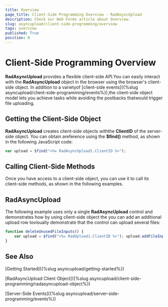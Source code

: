 ```yaml
---
title: Overview
page_title: Client-Side Programming Overview - RadAsyncUpload
description: Check our Web Forms article about Overview.
slug: asyncupload/client-side-programming/overview
tags: overview
published: True
position: 0
---
```


# Client-Side Programming Overview



**RadAsyncUpload** provides a flexible client-side API.You can easily interact with the **RadAsyncUpload** object in the browser using the browser's client-side object. In addition to a varietyof [client-side events]({%slug asyncupload/client-side-programming/events%}),the client-side object model lets you achieve tasks while avoiding the postbacks thatwould trigger file uploading.

## Getting the Client-Side Object

**RadAsyncUpload** creates client-side objects withthe **ClientID** of the server-side object. You can obtain areference using the **$find()** method, as shown in the following JavaScript code:

````JavaScript
var upload = $find("<%= RadAsyncUpload1.ClientID %>");
````

## Calling Client-Side Methods

Once you have access to a client-side object, you can use it to call its client-side methods, as shown in the following examples.

## RadAsyncUpload

The following example uses only a single **RadAsyncUpload** control and demonstrates how by using client-side object the you can add an additional upload row tovisually demonstrate that the control can upload several files:

````JavaScript
function deleteUnusedFileInputs() {
    var upload = $find("<%= RadUpload1.ClientID %>"); upload.addFileInput();
}	
````

## See Also

[Getting Started]({%slug asyncupload/getting-started%})

[RadAsyncUpload Client Object]({%slug asyncupload/client-side-programming/radasyncupload-object%})

[Server-Side Events]({%slug asyncupload/server-side-programming/events%})
